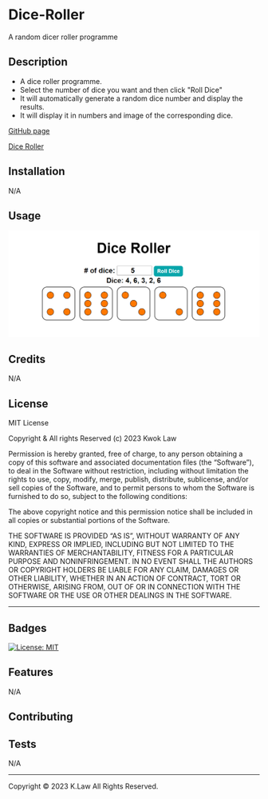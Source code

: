 # Dice-Roller

A random dicer roller programme

## Description

- A dice roller programme.
- Select the number of dice you want and then click "Roll Dice"
- It will automatically generate a random dice number and display the results.
- It will display it in numbers and image of the corresponding dice.

[GitHub page](https://github.com/Digita1Panda/dice-roller)

[Dice Roller](https://digita1panda.github.io/dice-roller/)

## Installation

N/A

## Usage

![Webpage](./screenshot/site-screenshot.png)

## Credits

N/A

## License

MIT License

Copyright & All rights Reserved (c) 2023 Kwok Law

Permission is hereby granted, free of charge, to any person obtaining a copy of this software and associated documentation files (the “Software”), to deal in the Software without restriction, including without limitation the rights to use, copy, modify, merge, publish, distribute, sublicense, and/or sell copies of the Software, and to permit persons to whom the Software is furnished to do so, subject to the following conditions:

The above copyright notice and this permission notice shall be included in all copies or substantial portions of the Software.

THE SOFTWARE IS PROVIDED “AS IS”, WITHOUT WARRANTY OF ANY KIND, EXPRESS OR IMPLIED, INCLUDING BUT NOT LIMITED TO THE WARRANTIES OF MERCHANTABILITY, FITNESS FOR A PARTICULAR PURPOSE AND NONINFRINGEMENT. IN NO EVENT SHALL THE AUTHORS OR COPYRIGHT HOLDERS BE LIABLE FOR ANY CLAIM, DAMAGES OR OTHER LIABILITY, WHETHER IN AN ACTION OF CONTRACT, TORT OR OTHERWISE, ARISING FROM, OUT OF OR IN CONNECTION WITH THE SOFTWARE OR THE USE OR OTHER DEALINGS IN THE SOFTWARE.

---

## Badges

[![License: MIT](https://img.shields.io/badge/License-MIT-yellow.svg)](https://opensource.org/licenses/MIT)

## Features

N/A

## Contributing

## Tests

N/A

---

Copyright © 2023 K.Law All Rights Reserved.
